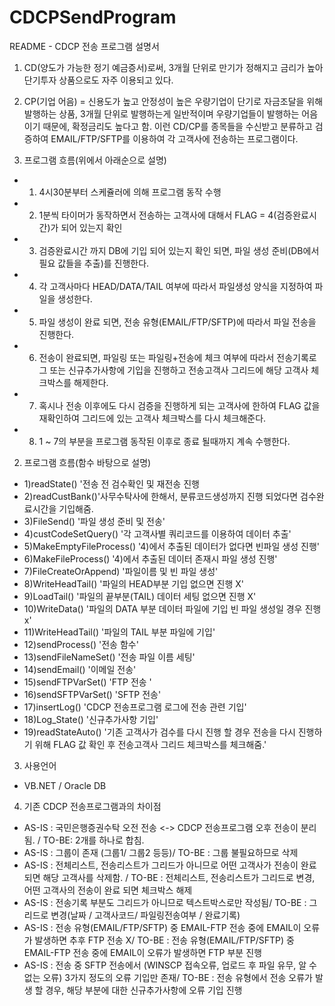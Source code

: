 # CDCPSendProgram
README - CDCP 전송 프로그램 설명서

1. CD(양도가 가능한 정기 예금증서)로써, 3개월 단위로 만기가 정해지고 금리가 높아 단기투자 상품으로도 자주 이용되고 있다. 
2. CP(기업 어음) = 신용도가 높고 안정성이 높은 우량기업이 단기로 자금조달을 위해 발행하는 상품, 3개월 단위로 발행하는게 일반적이며
   우량기업들이 발행하는 어음이기 때문에, 확정금리도 높다고 함. 
이런 CD/CP를 종목들을 수신받고 분류하고 검증하여 EMAIL/FTP/SFTP를 이용하여 각 고객사에 전송하는 프로그램이다. 


1. 프로그램 흐름(위에서 아래순으로 설명)
 - 1) 4시30분부터 스케쥴러에 의해 프로그램 동작 수행
 - 2) 1분씩 타이머가 동작하면서 전송하는 고객사에 대해서 FLAG = 4(검증완료시간)가 되어 있는지 확인
 - 3) 검증완료시간 까지 DB에 기입 되어 있는지 확인 되면, 파일 생성 준비(DB에서 필요 값들을 추출)를 진행한다. 
 - 4) 각 고객사마다 HEAD/DATA/TAIL 여부에 따라서 파일생성 양식을 지정하여 파일을 생성한다. 
 - 5) 파일 생성이 완료 되면, 전송 유형(EMAIL/FTP/SFTP)에 따라서 파일 전송을 진행한다. 
 - 6) 전송이 완료되면, 파일링 또는 파일링+전송에 체크 여부에 따라서 전송기록로그 또는 신규추가사항에 기입을 진행하고 전송고객사 그리드에 해당 고객사 체크박스를 해제한다. 
 - 7) 혹시나 전송 이후에도 다시 검증을 진행하게 되는 고객사에 한하여 FLAG 값을 재확인하여 그리드에 있는 고객사 체크박스를 다시 체크해준다. 
 - 8) 1 ~ 7의 부분을 프로그램 동작된 이후로 종료 될때까지 계속 수행한다. 
 
 
 
2. 프로그램 흐름(함수 바탕으로 설명)
 - 1)readState() '전송 전 검수확인 및 재전송 진행
 - 2)readCustBank()'사무수탁사에 한해서, 분류코드생성까지 진행 되었다면 검수완료시간을 기입해줌. 
 - 3)FileSend() '파일 생성 준비 및 전송'
 - 4)custCodeSetQuery() '각 고객사별 쿼리코드를 이용하여 데이터 추출'
 - 5)MakeEmptyFileProcess() '4)에서 추출된 데이터가 없다면 빈파일 생성 진행'
 - 6)MakeFileProcess() '4)에서 추출된 데이터 존재시 파일 생성 진행'
 - 7)FileCreateOrAppend) '파일이름 및 빈 파일 생성'
 - 8)WriteHeadTail() '파일의 HEAD부분 기입 없으면 진행 X'
 - 9)LoadTail() '파일의 끝부분(TAIL) 데이터 세팅 없으면 진행 X'
 - 10)WriteData() '파일의 DATA 부분 데이터 파일에 기입 빈 파일 생성일 경우 진행 x' 
 - 11)WriteHeadTail() '파일의 TAIL 부분 파일에 기입'
 - 12)sendProcess() '전송 함수'
 - 13)sendFileNameSet() '전송 파일 이름 세팅'
 - 14)sendEmail() '이메일 전송'
 - 15)sendFTPVarSet() 'FTP 전송 '
 - 16)sendSFTPVarSet() 'SFTP 전송'
 - 17)insertLog() 'CDCP 전송프로그램 로그에 전송 관련 기입'
 - 18)Log_State() '신규추가사항 기입'
 - 19)readStateAuto() '기존 고객사가 검수를 다시 진행 할 경우 전송을 다시 진행하기 위해 FLAG 값 확인 후 전송고객사 그리드 체크박스를 체크해줌.'
 
 
3. 사용언어
 - VB.NET / Oracle DB
 
4. 기존 CDCP 전송프로그램과의 차이점
 - AS-IS : 국민은행증권수탁 오전 전송 <-> CDCP 전송프로그램 오후 전송이 분리됨. / TO-BE: 2개를 하나로 합침. 
 - AS-IS : 그룹이 존재 (그룹1/ 그룹2 등등)/ TO-BE : 그룹 불필요하므로 삭제
 - AS-IS : 전체리스트, 전송리스트가 그리드가 아니므로 어떤 고객사가 전송이 완료되면 해당 고객사를 삭제함. / TO-BE : 전체리스트, 전송리스트가 그리드로 변경, 어떤 고객사의 전송이 완료 되면 체크박스 해제
 - AS-IS : 전송기록 부분도 그리드가 아니므로 텍스트박스로만 작성됨/ TO-BE : 그리드로 변경(날짜 / 고객사코드/ 파일링전송여부 / 완료기록)
 - AS-IS : 전송 유형(EMAIL/FTP/SFTP) 중 EMAIL-FTP 전송 중에 EMAIL이 오류가 발생하면 추후 FTP 전송 X/ TO-BE : 전송 유형(EMAIL/FTP/SFTP) 중 EMAIL-FTP 전송 중에 EMAIL이 오류가 발생하면 FTP 부분 진행
 - AS-IS : 전송 중 SFTP 전송에서 (WINSCP 접속오류, 업로드 후 파일 유무, 알 수 없는 오류) 3가지 정도의 오류 기입만 존재/ TO-BE : 전송 유형에서 전송 오류가 발생 할 경우, 해당 부분에 대한 신규추가사항에 오류 기입 진행
 
 
